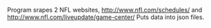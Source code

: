Program srapes 2 NFL websites, http://www.nfl.com/schedules/ and 
http://www.nfl.com/liveupdate/game-center/
Puts data into json files. 

